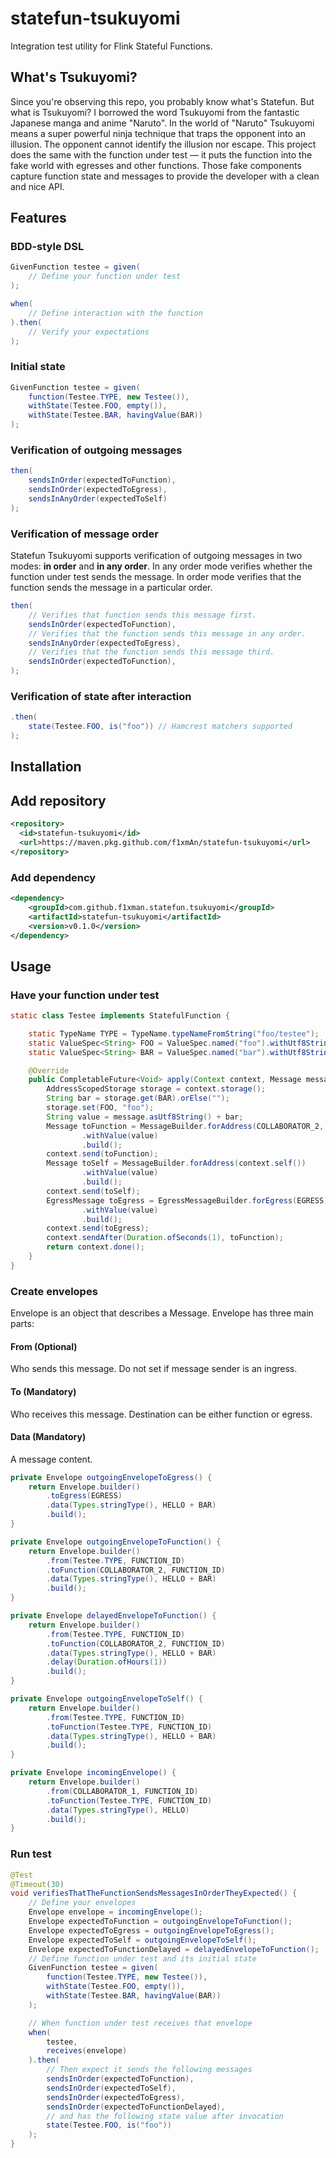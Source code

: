 # statefun-tsukuyomi

Integration test utility for Flink Stateful Functions.

## What's Tsukuyomi?

Since you're observing this repo, you probably know what's Statefun. But what is Tsukuyomi? I borrowed the word
Tsukuyomi from the fantastic Japanese manga and anime "Naruto". In the world of "Naruto" Tsukuyomi means a super
powerful ninja technique that traps the opponent into an illusion. The opponent cannot identify the illusion nor escape.
This project does the same with the function under test — it puts the function into the fake world with egresses and
other functions. Those fake components capture function state and messages to provide the developer with a clean and
nice API.

## Features
### BDD-style DSL
```java
GivenFunction testee = given(
    // Define your function under test        
);

when(
    // Define interaction with the function
).then(
    // Verify your expectations
);
```
### Initial state
```java
GivenFunction testee = given(
    function(Testee.TYPE, new Testee()),
    withState(Testee.FOO, empty()),
    withState(Testee.BAR, havingValue(BAR))
);
```
### Verification of outgoing messages
```java
then(
    sendsInOrder(expectedToFunction),
    sendsInOrder(expectedToEgress),
    sendsInAnyOrder(expectedToSelf)
);
```
### Verification of message order
Statefun Tsukuyomi supports verification of outgoing messages in two modes: **in order** and **in any order**. 
In any order mode verifies whether the function under test sends the message. In order mode verifies 
that the function sends the message in a particular order.
```java
then(
    // Verifies that function sends this message first.
    sendsInOrder(expectedToFunction),
    // Verifies that the function sends this message in any order.
    sendsInAnyOrder(expectedToEgress),
    // Verifies that the function sends this message third.
    sendsInOrder(expectedToFunction),
);
```
### Verification of state after interaction
```java
.then(
    state(Testee.FOO, is("foo")) // Hamcrest matchers supported
);
```
## Installation
## Add repository
```xml
<repository>
  <id>statefun-tsukuyomi</id>
  <url>https://maven.pkg.github.com/f1xmAn/statefun-tsukuyomi</url>
</repository>
```
### Add dependency
```xml
<dependency>
    <groupId>com.github.f1xman.statefun.tsukuyomi</groupId>
    <artifactId>statefun-tsukuyomi</artifactId>
    <version>v0.1.0</version>
</dependency>
```
## Usage

### Have your function under test

```java
static class Testee implements StatefulFunction {

    static TypeName TYPE = TypeName.typeNameFromString("foo/testee");
    static ValueSpec<String> FOO = ValueSpec.named("foo").withUtf8StringType();
    static ValueSpec<String> BAR = ValueSpec.named("bar").withUtf8StringType();

    @Override
    public CompletableFuture<Void> apply(Context context, Message message) {
        AddressScopedStorage storage = context.storage();
        String bar = storage.get(BAR).orElse("");
        storage.set(FOO, "foo");
        String value = message.asUtf8String() + bar;
        Message toFunction = MessageBuilder.forAddress(COLLABORATOR_2, context.self().id())
                .withValue(value)
                .build();
        context.send(toFunction);
        Message toSelf = MessageBuilder.forAddress(context.self())
                .withValue(value)
                .build();
        context.send(toSelf);
        EgressMessage toEgress = EgressMessageBuilder.forEgress(EGRESS)
                .withValue(value)
                .build();
        context.send(toEgress);
        context.sendAfter(Duration.ofSeconds(1), toFunction);
        return context.done();
    }
}
```

### Create envelopes
Envelope is an object that describes a Message. Envelope has three main parts:
#### From (Optional)
Who sends this message. Do not set if message sender is an ingress.
#### To (Mandatory)
Who receives this message. Destination can be either function or egress.
#### Data (Mandatory)
A message content.
```java
private Envelope outgoingEnvelopeToEgress() {
    return Envelope.builder()
        .toEgress(EGRESS)
        .data(Types.stringType(), HELLO + BAR)
        .build();
}

private Envelope outgoingEnvelopeToFunction() {
    return Envelope.builder()
        .from(Testee.TYPE, FUNCTION_ID)
        .toFunction(COLLABORATOR_2, FUNCTION_ID)
        .data(Types.stringType(), HELLO + BAR)
        .build();
}

private Envelope delayedEnvelopeToFunction() {
    return Envelope.builder()
        .from(Testee.TYPE, FUNCTION_ID)
        .toFunction(COLLABORATOR_2, FUNCTION_ID)
        .data(Types.stringType(), HELLO + BAR)
        .delay(Duration.ofHours(1))
        .build();
}

private Envelope outgoingEnvelopeToSelf() {
    return Envelope.builder()
        .from(Testee.TYPE, FUNCTION_ID)
        .toFunction(Testee.TYPE, FUNCTION_ID)
        .data(Types.stringType(), HELLO + BAR)
        .build();
}

private Envelope incomingEnvelope() {
    return Envelope.builder()
        .from(COLLABORATOR_1, FUNCTION_ID)
        .toFunction(Testee.TYPE, FUNCTION_ID)
        .data(Types.stringType(), HELLO)
        .build();
}
```

### Run test

```java
@Test
@Timeout(30)
void verifiesThatTheFunctionSendsMessagesInOrderTheyExpected() {
    // Define your envelopes
    Envelope envelope = incomingEnvelope();
    Envelope expectedToFunction = outgoingEnvelopeToFunction();
    Envelope expectedToEgress = outgoingEnvelopeToEgress();
    Envelope expectedToSelf = outgoingEnvelopeToSelf();
    Envelope expectedToFunctionDelayed = delayedEnvelopeToFunction();
    // Define function under test and its initial state
    GivenFunction testee = given(
        function(Testee.TYPE, new Testee()),
        withState(Testee.FOO, empty()),
        withState(Testee.BAR, havingValue(BAR))
    );

    // When function under test receives that envelope
    when(
        testee,
        receives(envelope)
    ).then(
        // Then expect it sends the following messages
        sendsInOrder(expectedToFunction),
        sendsInOrder(expectedToSelf),
        sendsInOrder(expectedToEgress),
        sendsInOrder(expectedToFunctionDelayed),
        // and has the following state value after invocation
        state(Testee.FOO, is("foo"))
    );
}
```
